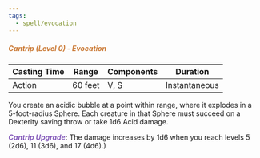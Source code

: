 ```yaml
---
tags:
  - spell/evocation
---
```

##### *<span style="color:rgb(203, 123, 55)">Cantrip (Level 0) - Evocation</span>*

| Casting Time | Range   | Components | Duration      |
| ------------ | ------- | ---------- | ------------- |
| Action       | 60 feet | V, S       | Instantaneous |

You create an acidic bubble at a point within range, where it explodes in a 5-foot-radius Sphere. Each creature in that Sphere must succeed on a Dexterity saving throw or take 1d6 Acid damage.  

**<span style="color:rgb(134, 93, 187)">_Cantrip Upgrade_</span>**: The damage increases by 1d6 when you reach levels 5 (2d6), 11 (3d6), and 17 (4d6).)